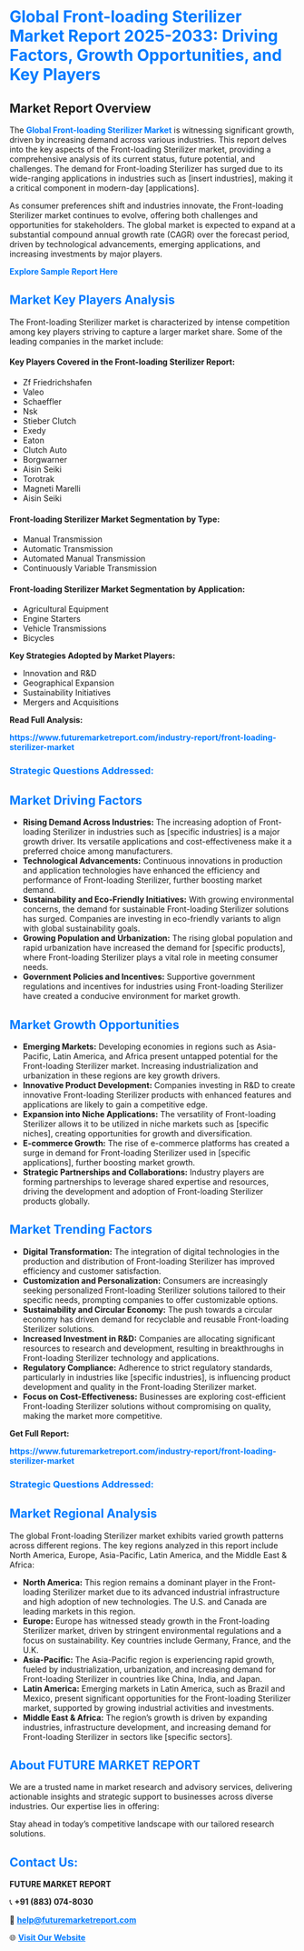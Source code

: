 <h1 style="color: #007BFF;">Global Front-loading Sterilizer Market Report 2025-2033: Driving Factors, Growth Opportunities, and Key Players</h1>

<section id="overview">
<h2>Market Report Overview</h2>
<p>The <a href="https://www.futuremarketreport.com/industry-report/front-loading-sterilizer-market" style="color: #007BFF; text-decoration: none;"><strong>Global Front-loading Sterilizer Market</strong></a> is witnessing significant growth, driven by increasing demand across various industries. This report delves into the key aspects of the Front-loading Sterilizer market, providing a comprehensive analysis of its current status, future potential, and challenges. The demand for Front-loading Sterilizer has surged due to its wide-ranging applications in industries such as [insert industries], making it a critical component in modern-day [applications].</p>
<p>As consumer preferences shift and industries innovate, the Front-loading Sterilizer market continues to evolve, offering both challenges and opportunities for stakeholders. The global market is expected to expand at a substantial compound annual growth rate (CAGR) over the forecast period, driven by technological advancements, emerging applications, and increasing investments by major players.</p>
</section>

<section id="overview">
<p><a href="https://www.futuremarketreport.com/request-sample/reportId=33531" style="color: #007BFF; text-decoration: none;"><strong>Explore Sample Report Here</strong></a></p>
</section>

<section id="key-players">
<h2 style="color: #007BFF;">Market Key Players Analysis</h2>
<p>The Front-loading Sterilizer market is characterized by intense competition among key players striving to capture a larger market share. Some of the leading companies in the market include:</p>
<h4>Key Players Covered in the Front-loading Sterilizer Report:</h4>
<ul><li>Zf Friedrichshafen</li><li>Valeo</li><li>Schaeffler</li><li>Nsk</li><li>Stieber Clutch</li><li>Exedy</li><li>Eaton</li><li>Clutch Auto</li><li>Borgwarner</li><li>Aisin Seiki</li><li>Torotrak</li><li>Magneti Marelli</li><li>Aisin Seiki</li></ul>
<h4>Front-loading Sterilizer Market Segmentation by Type:</h4>
<ul><li>Manual Transmission</li><li>Automatic Transmission</li><li>Automated Manual Transmission</li><li>Continuously Variable Transmission</li></ul>

<h4>Front-loading Sterilizer Market Segmentation by Application:</h4>
<ul><li>Agricultural Equipment</li><li>Engine Starters</li><li>Vehicle Transmissions</li><li>Bicycles</li></ul>
<p><strong>Key Strategies Adopted by Market Players:</strong></p>
<ul>
<li>Innovation and R&D</li>
<li>Geographical Expansion</li>
<li>Sustainability Initiatives</li>
<li>Mergers and Acquisitions</li>
</ul>
</section>

<section>
<p><strong>Read Full Analysis: </strong></p><a href="https://www.futuremarketreport.com/industry-report/front-loading-sterilizer-market" style="color: #007BFF; text-decoration: none;"><strong>https://www.futuremarketreport.com/industry-report/front-loading-sterilizer-market</strong></a>
<h3 style="color: #007BFF;">Strategic Questions Addressed:</h3>
</section>

<section id="driving-factors">
<h2 style="color: #007BFF;">Market Driving Factors</h2>
<ul>
<li><strong>Rising Demand Across Industries:</strong> The increasing adoption of Front-loading Sterilizer in industries such as [specific industries] is a major growth driver. Its versatile applications and cost-effectiveness make it a preferred choice among manufacturers.</li>
<li><strong>Technological Advancements:</strong> Continuous innovations in production and application technologies have enhanced the efficiency and performance of Front-loading Sterilizer, further boosting market demand.</li>
<li><strong>Sustainability and Eco-Friendly Initiatives:</strong> With growing environmental concerns, the demand for sustainable Front-loading Sterilizer solutions has surged. Companies are investing in eco-friendly variants to align with global sustainability goals.</li>
<li><strong>Growing Population and Urbanization:</strong> The rising global population and rapid urbanization have increased the demand for [specific products], where Front-loading Sterilizer plays a vital role in meeting consumer needs.</li>
<li><strong>Government Policies and Incentives:</strong> Supportive government regulations and incentives for industries using Front-loading Sterilizer have created a conducive environment for market growth.</li>
</ul>
</section>

<section id="growth-opportunities">
<h2 style="color: #007BFF;">Market Growth Opportunities</h2>
<ul>
<li><strong>Emerging Markets:</strong> Developing economies in regions such as Asia-Pacific, Latin America, and Africa present untapped potential for the Front-loading Sterilizer market. Increasing industrialization and urbanization in these regions are key growth drivers.</li>
<li><strong>Innovative Product Development:</strong> Companies investing in R&D to create innovative Front-loading Sterilizer products with enhanced features and applications are likely to gain a competitive edge.</li>
<li><strong>Expansion into Niche Applications:</strong> The versatility of Front-loading Sterilizer allows it to be utilized in niche markets such as [specific niches], creating opportunities for growth and diversification.</li>
<li><strong>E-commerce Growth:</strong> The rise of e-commerce platforms has created a surge in demand for Front-loading Sterilizer used in [specific applications], further boosting market growth.</li>
<li><strong>Strategic Partnerships and Collaborations:</strong> Industry players are forming partnerships to leverage shared expertise and resources, driving the development and adoption of Front-loading Sterilizer products globally.</li>
</ul>
</section>

<section id="trending-factors">
<h2 style="color: #007BFF;">Market Trending Factors</h2>
<ul>
<li><strong>Digital Transformation:</strong> The integration of digital technologies in the production and distribution of Front-loading Sterilizer has improved efficiency and customer satisfaction.</li>
<li><strong>Customization and Personalization:</strong> Consumers are increasingly seeking personalized Front-loading Sterilizer solutions tailored to their specific needs, prompting companies to offer customizable options.</li>
<li><strong>Sustainability and Circular Economy:</strong> The push towards a circular economy has driven demand for recyclable and reusable Front-loading Sterilizer solutions.</li>
<li><strong>Increased Investment in R&D:</strong> Companies are allocating significant resources to research and development, resulting in breakthroughs in Front-loading Sterilizer technology and applications.</li>
<li><strong>Regulatory Compliance:</strong> Adherence to strict regulatory standards, particularly in industries like [specific industries], is influencing product development and quality in the Front-loading Sterilizer market.</li>
<li><strong>Focus on Cost-Effectiveness:</strong> Businesses are exploring cost-efficient Front-loading Sterilizer solutions without compromising on quality, making the market more competitive.</li>
</ul>
</section>

<section>
<p><strong>Get Full Report: </strong></p><a href="https://www.futuremarketreport.com/industry-report/front-loading-sterilizer-market" style="color: #007BFF; text-decoration: none;"><strong>https://www.futuremarketreport.com/industry-report/front-loading-sterilizer-market</strong></a>
<h3 style="color: #007BFF;">Strategic Questions Addressed:</h3>
</section>


<section id="regional-analysis">
<h2 style="color: #007BFF;">Market Regional Analysis</h2>
<p>The global Front-loading Sterilizer market exhibits varied growth patterns across different regions. The key regions analyzed in this report include North America, Europe, Asia-Pacific, Latin America, and the Middle East & Africa:</p>
<ul>
<li><strong>North America:</strong> This region remains a dominant player in the Front-loading Sterilizer market due to its advanced industrial infrastructure and high adoption of new technologies. The U.S. and Canada are leading markets in this region.</li>
<li><strong>Europe:</strong> Europe has witnessed steady growth in the Front-loading Sterilizer market, driven by stringent environmental regulations and a focus on sustainability. Key countries include Germany, France, and the U.K.</li>
<li><strong>Asia-Pacific:</strong> The Asia-Pacific region is experiencing rapid growth, fueled by industrialization, urbanization, and increasing demand for Front-loading Sterilizer in countries like China, India, and Japan.</li>
<li><strong>Latin America:</strong> Emerging markets in Latin America, such as Brazil and Mexico, present significant opportunities for the Front-loading Sterilizer market, supported by growing industrial activities and investments.</li>
<li><strong>Middle East & Africa:</strong> The region’s growth is driven by expanding industries, infrastructure development, and increasing demand for Front-loading Sterilizer in sectors like [specific sectors].</li>
</ul>
</section>

<footer>
<h2 style="color: #007BFF;">About FUTURE MARKET REPORT</h2>
<p>We are a trusted name in market research and advisory services, delivering actionable insights and strategic support to businesses across diverse industries. Our expertise lies in offering:</p>

<p>Stay ahead in today’s competitive landscape with our tailored research solutions.</p>

<h2 style="color: #007BFF;">Contact Us:</h2>
<p><strong>FUTURE MARKET REPORT</strong></p>
<p>📞 <strong>+91 (883) 074-8030</strong></p>
<p>📧 <strong><a href="mailto:help@futuremarketreport.com" style="color: #007BFF;">help@futuremarketreport.com</a></strong></p>
<p>🌐 <strong><a href="https://www.futuremarketreport.com/" style="color: #007BFF;">Visit Our Website</a></strong></p>
</footer>